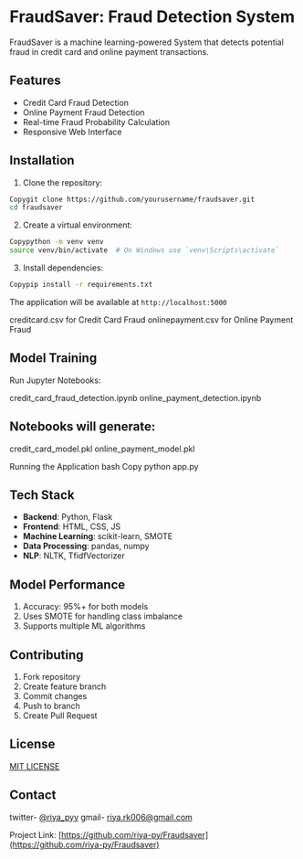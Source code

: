 # FraudSaver: Fraud Detection System

FraudSaver is a machine learning-powered System that detects potential fraud in credit card and online payment transactions.

## Features

- Credit Card Fraud Detection
- Online Payment Fraud Detection
- Real-time Fraud Probability Calculation
- Responsive Web Interface

## Installation

1. Clone the repository:

```bash
Copygit clone https://github.com/yourusername/fraudsaver.git
cd fraudsaver
```

2. Create a virtual environment:

``` bash
Copypython -m venv venv
source venv/bin/activate  # On Windows use `venv\Scripts\activate`
```

3. Install dependencies:

```bash
Copypip install -r requirements.txt
```

The application will be available at `http://localhost:5000`


creditcard.csv for Credit Card Fraud
onlinepayment.csv for Online Payment Fraud

## Model Training
Run Jupyter Notebooks:

credit_card_fraud_detection.ipynb
online_payment_detection.ipynb

## Notebooks will generate:

credit_card_model.pkl
online_payment_model.pkl

Running the Application
bash Copy python app.py

## Tech Stack

- **Backend**: Python, Flask
- **Frontend**: HTML, CSS, JS
- **Machine Learning**: scikit-learn, SMOTE
- **Data Processing**: pandas, numpy
- **NLP**: NLTK, TfidfVectorizer


## Model Performance

1. Accuracy: 95%+ for both models
2. Uses SMOTE for handling class imbalance
3. Supports multiple ML algorithms

## Contributing

1. Fork repository
2. Create feature branch
3. Commit changes
4. Push to branch
5. Create Pull Request

## License
[MIT LICENSE](https://github.com/riya-py/EFraudSaver/blob/main/LICENSE)

## Contact

twitter- [@riya_pyy](https://twitter.com/riya_pyy)
gmail- riya.rk006@gmail.com

Project Link: [https://github.com/riya-py/Fraudsaver](https://github.com/riya-py/Fraudsaver)
